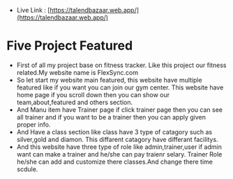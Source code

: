 

- Live Link : [https://talendbazaar.web.app/](https://talendbazaar.web.app/) 




# Five Project Featured

- First of all my project base on fitness tracker. Like this project our fitness related.My website name is FlexSync.com
- So let start my website main featured, this website have multiple featured like if you want you can join our gym center. This website have home page if you scroll down then you can show our team,about,featured and others section.
- And Manu item have Trainer page if click trainer page then you can see all trainer and if you want to be a trainer then you can apply given proper info.
- And Have a class section like class have 3 type of catagory such as silver,gold and diamon. This diffarent catagory have differant facilitys.
- And this website have three type of role like admin,trainer,user if admin want can make a trainer and he/she can pay traienr selary. Trainer Role he/she can add and customize there classes.And change there time scdule.
